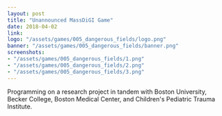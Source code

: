 ```yaml
---
layout: post
title: "Unannounced MassDiGI Game"
date: 2018-04-02
link: 
logo: "/assets/games/005_dangerous_fields/logo.png"
banner: "/assets/games/005_dangerous_fields/banner.png"
screenshots:
- "/assets/games/005_dangerous_fields/1.png"
- "/assets/games/005_dangerous_fields/2.png"
- "/assets/games/005_dangerous_fields/3.png"
---
```


Programming on a research project in tandem with Boston University, Becker College, Boston Medical Center, and Children's Pediatric Trauma Institute.